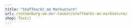 ```yaml
---
title: "Stoffmarkt am Markusturm"
url: /rothenburg-ob-der-tauber/stoffmarkt-am-markusturm/
shop: Textil
---
```

